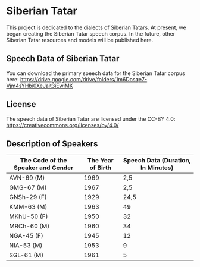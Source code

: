# Siberian Tatar

This project is dedicated to the dialects of Siberian Tatars. At present, we began creating the Siberian Tatar speech corpus. In the future, other Siberian Tatar resources and models will be published here.

## Speech Data of Siberian Tatar

You can download the primary speech data for the Siberian Tatar corpus here: 
https://drive.google.com/drive/folders/1m6Dosqe7-Vjm4sYHbi0XeJait3iEwiMK

## License

The speech data of Siberian Tatar are licensed under the CC-BY 4.0: https://creativecommons.org/licenses/by/4.0/

## Description of Speakers

|The Code of the Speaker and Gender| The Year of Birth| Speech Data (Duration, In Minutes)|
|---|---|---|
|AVN-69 (M)|1969|2,5|
|GMG-67 (M)|1967|2,5|
|GNSh-29 (F)|1929|24,5|
|KMM-63 (M)|1963|49|
|MKhU-50 (F)|1950|32|
|MRCh-60 (M)|1960|34|
|NGA-45 (F)|1945|12|
|NIA-53 (M)|1953|9|
|SGL-61 (M)|1961|5|
